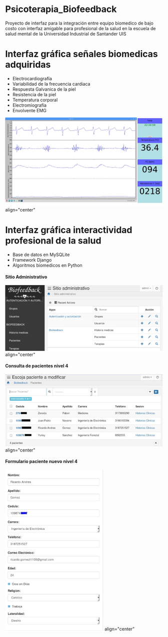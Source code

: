 # Psicoterapia_Biofeedback
Proyecto de interfaz para la integración entre equipo biomedico de bajo costo con interfaz amigable para profesional de la salud en la escuela de salud mental de la Universidad Industrial de Santander UIS


# Interfaz gráfica señales biomedicas adquiridas
- Electrocardiografía
- Variabilidad de la frecuencia cardiaca
- Respuesta Galvanica de la piel
- Resistencia de la piel
- Temperatura corporal
- Electromiografía
- Envolvente EMG

![alt text](image1.jpg) align="center"

# Interfaz gráfica interactividad profesional de la salud

- Base de datos en MySQLite
- Framework Django
- Algoritmos biomedicos en Python


#### Sitio Administrativo

![alt text](image2.jpg) align="center"


#### Consulta de pacientes nivel 4

![alt text](imagen3.jpg) align="center"


#### Formulario paciente nuevo nivel 4

![alt text](imagen4.jpg) align="center"

